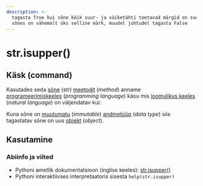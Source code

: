 ```yaml
---
description: >-
  tagasta True kui sõne kõik suur- ja väiketähti toetavad märgid on suurtähed ja
  sõnes on vähemalt üks selline märk, muudel juhtudel tagasta False
---
```


# str.isupper\(\)

## Käsk \(command\)

Kasutades seda [sõne](../) \(_str_\) [meetodit](../../../../terminid/sonastik/meetod-method.md) \(_method_\) anname [programeerimiskeeles](../../../../terminid/sonastik/programmeerimiskeel-programming-language.md) \(_programming language_\) käsu mis [loomulikus keeles](../../../../terminid/sonastik/loomulik-keel-natural-language.md) \(_natural language_\) on väljendatav kui: 

Kuna sõne on [muutumatu](../../../../terminid/sonastik/muutumatu-immutable.md) \(_immutable_\) [andmetüüp](../../../../terminid/sonastik/andmetueuep-datatype.md) \(_data type_\) siis tagastatav sõne on uus [objekt](../../../../terminid/sonastik/objekt-object.md) \(_object_\). 

## Kasutamine

### Abiinfo ja viited

* Pythoni ametlik dokumentatsioon \(inglise keeles\): [str.isupper\(\)](https://docs.python.org/3/library/stdtypes.html#str.isupper)
* Pythoni interaktiivses interpretaatoris sisesta `help(str.isupper)`

